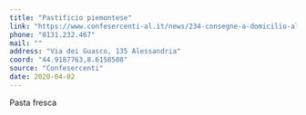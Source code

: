 ```yaml
---
title: "Pastificio piemontese"
link: "https://www.confesercenti-al.it/news/234-consegne-a-domicilio-alessandria-lista-aggiornata-al-26-marzo.html"
phone: "0131.232.467"
mail: ""
address: "Via dei Guasco, 135 Alessandria"
coord: "44.9187763,8.6158508"
source: "Confesercenti"
date: 2020-04-02
---
```


Pasta fresca
